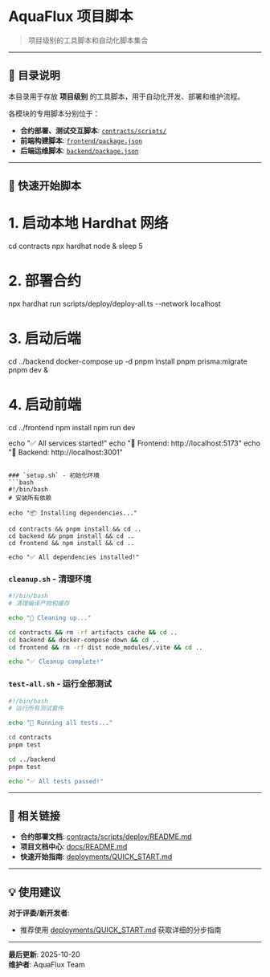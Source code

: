 # AquaFlux 项目脚本

> 项目级别的工具脚本和自动化脚本集合

---

## 📁 目录说明

本目录用于存放 **项目级别** 的工具脚本，用于自动化开发、部署和维护流程。

各模块的专用脚本分别位于：
- **合约部署、测试交互脚本**: [`contracts/scripts/`](../contracts/scripts/) 
- **前端构建脚本**: [`frontend/package.json`](../frontend/package.json) 
- **后端运维脚本**: [`backend/package.json`](../backend/package.json)

---

## 🚀 快速开始脚本

# 1. 启动本地 Hardhat 网络
cd contracts
npx hardhat node &
sleep 5

# 2. 部署合约
npx hardhat run scripts/deploy/deploy-all.ts --network localhost

# 3. 启动后端
cd ../backend
docker-compose up -d
pnpm install
pnpm prisma:migrate
pnpm dev &

# 4. 启动前端
cd ../frontend
npm install
npm run dev

echo "✅ All services started!"
echo "📝 Frontend: http://localhost:5173"
echo "📝 Backend: http://localhost:3001"
```

### `setup.sh` - 初始化环境
```bash
#!/bin/bash
# 安装所有依赖

echo "📦 Installing dependencies..."

cd contracts && pnpm install && cd ..
cd backend && pnpm install && cd ..
cd frontend && npm install && cd ..

echo "✅ All dependencies installed!"
```

### `cleanup.sh` - 清理环境
```bash
#!/bin/bash
# 清理编译产物和缓存

echo "🧹 Cleaning up..."

cd contracts && rm -rf artifacts cache && cd ..
cd backend && docker-compose down && cd ..
cd frontend && rm -rf dist node_modules/.vite && cd ..

echo "✅ Cleanup complete!"
```

### `test-all.sh` - 运行全部测试
```bash
#!/bin/bash
# 运行所有测试套件

echo "🧪 Running all tests..."

cd contracts
pnpm test

cd ../backend
pnpm test

echo "✅ All tests passed!"
```

---

## 🔗 相关链接

- **合约部署文档**: [contracts/scripts/deploy/README.md](../contracts/scripts/deploy/README.md)
- **项目文档中心**: [docs/README.md](../docs/README.md)
- **快速开始指南**: [deployments/QUICK_START.md](../deployments/QUICK_START.md)

---

## 💡 使用建议

**对于评委/新开发者**:
- 推荐使用 [deployments/QUICK_START.md](../deployments/QUICK_START.md) 获取详细的分步指南
---

**最后更新**: 2025-10-20  
**维护者**: AquaFlux Team

